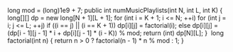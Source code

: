 long mod = (long)1e9 + 7;
public int numMusicPlaylists(int N, int L, int K) {
long[][] dp = new long[N + 1][L + 1];
for (int i = K + 1; i <= N; ++i)
for (int j = i; j <= L; ++j)
if ((i == j) || (i == K + 1))
dp[i][j] = factorial(i);
else
dp[i][j] = (dp[i - 1][j - 1] * i + dp[i][j - 1] * (i - K))  % mod;
return (int) dp[N][L];
}
​
long factorial(int n) {
return n > 0 ? factorial(n - 1) * n % mod : 1;
}